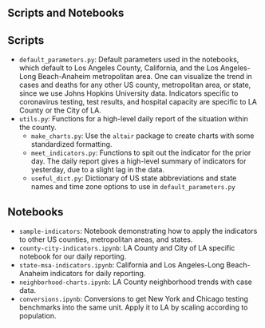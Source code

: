 Scripts and Notebooks
------------

## Scripts
* `default_parameters.py`: Default parameters used in the notebooks, which default to Los Angeles County, California, and the Los Angeles-Long Beach-Anaheim metropolitan area. One can visualize the trend in cases and deaths for any other US county, metropolitan area, or state, since we use Johns Hopkins University data. Indicators specific to coronavirus testing, test results, and hospital capacity are specific to LA County or the City of LA. 
* `utils.py`: Functions for a high-level daily report of the situation within the county. 
    * `make_charts.py`: Use the `altair` package to create charts with some standardized formatting.
    * `meet_indicators.py`: Functions to spit out the indicator for the prior day. The daily report gives a high-level summary of indicators for yesterday, due to a slight lag in the data.
    * `useful_dict.py`: Dictionary of US state abbreviations and state names and time zone options to use in `default_parameters.py`

## Notebooks
* `sample-indicators`: Notebook demonstrating how to apply the indicators to other US counties, metropolitan areas, and states.
* `county-city-indicators.ipynb`: LA County and City of LA specific notebook for our daily reporting.
* `state-msa-indicators.ipynb`: California and Los Angeles-Long Beach-Anaheim indicators for daily reporting.
* `neighborhood-charts.ipynb`: LA County neighborhood trends with case data.
* `conversions.ipynb`: Conversions to get New York and Chicago testing benchmarks into the same unit. Apply it to LA by scaling according to population.